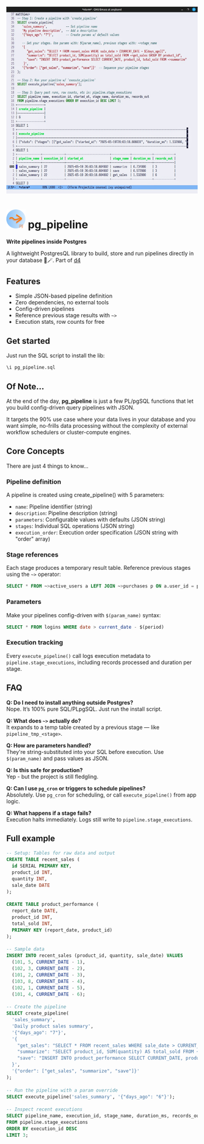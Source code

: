 <p align="center">
  <img src="pix/pg_pipeline_demo.png" width="700">
</p>

# <img src="pix/pg_pipeline.png" width="50"> pg_pipeline
**Write pipelines inside Postgres** 

A lightweight PostgresQL library to build, store and run pipelines directly in your database 🐘🪄.
Part of [d4](https://github.com/mattlianje/d4)

## Features
- Simple JSON-based pipeline definition
- Zero dependencies, no external tools
- Config-driven pipelines
- Reference previous stage results with `~>`
- Execution stats, row counts for free

## Get started
Just run the SQL script to install the lib:
```sql
\i pg_pipeline.sql
```

## Of Note...
At the end of the day, **pg_pipeline** is just a few PL/pgSQL functions that let you build config-driven query pipelines with JSON. 

It targets the 90% use case where your data lives in your database and you want simple, no-frills data processing without the complexity of external workflow schedulers or cluster-compute engines.

## Core Concepts
There are just 4 things to know...
### Pipeline definition
A pipeline is created using create_pipeline() with 5 parameters:

- `name`: Pipeline identifier (string)
- `description`: Pipeline description (string)
- `parameters`: Configurable values with defaults (JSON string)
- `stages`: Individual SQL operations (JSON string)
- `execution_order`: Execution order specification (JSON string with "order" array)

### Stage references
Each stage produces a temporary result table. Reference previous stages using the `~>` operator:
```sql
SELECT * FROM ~>active_users a LEFT JOIN ~>purchases p ON a.user_id = p.user_id
```

### Parameters
Make your pipelines config-driven with `$(param_name)` syntax:
```sql
SELECT * FROM logins WHERE date > current_date - $(period)
```

### Execution tracking
Every `execute_pipeline()` call logs execution metadata to `pipeline.stage_executions`, including records processed and duration per stage.

## FAQ

**Q: Do I need to install anything outside Postgres?**  
Nope. It’s 100% pure SQL/PLpgSQL. Just run the install script.

**Q: What does `~>` actually do?**  
It expands to a temp table created by a previous stage — like `pipeline_tmp_<stage>`.

**Q: How are parameters handled?**  
They're string-substituted into your SQL before execution. Use `$(param_name)` and pass values as JSON.

**Q: Is this safe for production?**  
Yep - but the project is still fledgling.

**Q: Can I use `pg_cron` or triggers to schedule pipelines?**  
Absolutely. Use `pg_cron` for scheduling, or call `execute_pipeline()` from app logic.

**Q: What happens if a stage fails?**  
Execution halts immediately. Logs still write to `pipeline.stage_executions`.

## Full example
```sql
-- Setup: Tables for raw data and output
CREATE TABLE recent_sales (
  id SERIAL PRIMARY KEY,
  product_id INT,
  quantity INT,
  sale_date DATE
);

CREATE TABLE product_performance (
  report_date DATE,
  product_id INT,
  total_sold INT,
  PRIMARY KEY (report_date, product_id)
);

-- Sample data
INSERT INTO recent_sales (product_id, quantity, sale_date) VALUES
  (101, 5, CURRENT_DATE - 1),
  (102, 3, CURRENT_DATE - 2),
  (101, 2, CURRENT_DATE - 3),
  (103, 8, CURRENT_DATE - 4),
  (102, 1, CURRENT_DATE - 5),
  (101, 4, CURRENT_DATE - 6);

-- Create the pipeline
SELECT create_pipeline(
  'sales_summary',
  'Daily product sales summary',
  '{"days_ago": "7"}',
  '{
    "get_sales": "SELECT * FROM recent_sales WHERE sale_date > CURRENT_DATE - $(days_ago)",
    "summarize": "SELECT product_id, SUM(quantity) AS total_sold FROM ~>get_sales GROUP BY product_id",
    "save": "INSERT INTO product_performance SELECT CURRENT_DATE, product_id, total_sold FROM ~>summarize"
  }',
  '{"order": ["get_sales", "summarize", "save"]}'
);

-- Run the pipeline with a param override
SELECT execute_pipeline('sales_summary', '{"days_ago": "6"}');

-- Inspect recent executions
SELECT pipeline_name, execution_id, stage_name, duration_ms, records_out
FROM pipeline.stage_executions
ORDER BY execution_id DESC
LIMIT 3;
```

